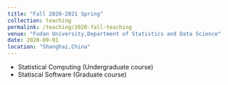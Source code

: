 ```yaml
---
title: "Fall 2020-2021 Spring"
collection: teaching
permalink: /teaching/2020-fall-teaching
venue: "Fudan University,Department of Statistics and Data Science"
date: 2020-09-01
location: "Shanghai,China"
---
```


* Statistical Computing (Undergraduate course) 
* Statiscal Software (Graduate course)
